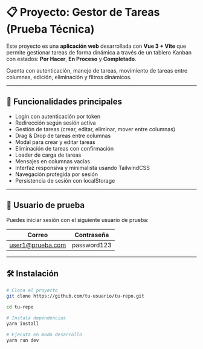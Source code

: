 # 📋 Proyecto: Gestor de Tareas (Prueba Técnica)

Este proyecto es una **aplicación web** desarrollada con **Vue 3 + Vite** que permite gestionar tareas de forma dinámica a través de un tablero Kanban con estados: **Por Hacer**, **En Proceso** y **Completado**.

Cuenta con autenticación, manejo de tareas, movimiento de tareas entre columnas, edición, eliminación y filtros dinámicos.

---

## 🚀 Funcionalidades principales

- Login con autenticación por token
- Redirección según sesión activa
- Gestión de tareas (crear, editar, eliminar, mover entre columnas)
- Drag & Drop de tareas entre columnas
- Modal para crear y editar tareas
- Eliminación de tareas con confirmación
- Loader de carga de tareas
- Mensajes en columnas vacías
- Interfaz responsiva y minimalista usando TailwindCSS
- Navegación protegida por sesión
- Persistencia de sesión con localStorage

---

## 🧪 Usuario de prueba

Puedes iniciar sesión con el siguiente usuario de prueba:

| Correo               | Contraseña   |
|----------------------|--------------|
| user1@prueba.com      | password123  |

---

## 🛠️ Instalación

```bash
# Clona el proyecto
git clone https://github.com/tu-usuario/tu-repo.git

cd tu-repo

# Instala dependencias
yarn install

# Ejecuta en modo desarrollo
yarn run dev
